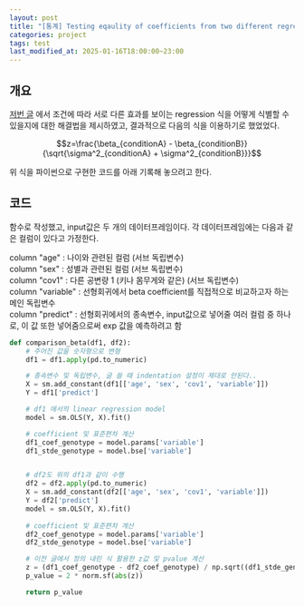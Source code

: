 ```yaml
---
layout: post
title: "[통계] Testing eqaulity of coefficients from two different regressions - 2"
categories: project
tags: test
last_modified_at: 2025-01-16T18:00:00~23:00
---  
```



<script type="text/javascript" async
        src="https://cdnjs.cloudflare.com/ajax/libs/mathjax/2.7.5/latest.js?config=TeX-MML-AM_CHTML">
</script>

<script type="text/x-mathjax-config">
    MathJax.Hub.Config({
        extensions: ["tex2jax.js"],
        jax: ["input/Tex", "ourput/HTML-CSS"],
        tex2jax: {
            inlineMath: [ ['$', '$'], ["\\(", "\\)"] ],
            displayMath: [ ['$$', '$$'], ["\\[", "\\]"] ],
            processEscapes: true
        },
        "HTML-CSS": { availableFonts: ["TeX"] }
    });
</script>



## 개요  
[저번 글](https://rlagksqls17.github.io/project/2024/11/30/LR_ztest.html) 에서 조건에 따라 서로 다른 효과를 보이는 regression 식을 어떻게 식별할 수 있을지에 대한 해결법을 제시하였고, 결과적으로 다음의 식을 이용하기로 했었었다.  

$$z=\frac{\beta_{conditionA} - \beta_{conditionB}}{\sqrt{\sigma^2_{conditionA} + \sigma^2_{conditionB}}}$$  

위 식을 파이썬으로 구현한 코드를 아래 기록해 놓으려고 한다.  

## 코드  

함수로 작성했고, input값은 두 개의 데이터프레임이다. 각 데이터프레임에는 다음과 같은 컬럼이 있다고 가정한다.  

column "age" : 나이와 관련된 컬럼 (서브 독립변수)  
column "sex" : 성별과 관련된 컬럼 (서브 독립변수)  
column "cov1" : 다른 공변량 1 (키나 몸무게와 같은)  (서브 독립변수)    
column "variable" : 선형회귀에서 beta coefficient를 직접적으로 비교하고자 하는 메인 독립변수  
column "predict" : 선형회귀에서의 종속변수, input값으로 넣어줄 여러 컬럼 중 하나로, 이 값 또한 넣어줌으로써 exp 값을 예측하려고 함  


```python  
def comparison_beta(df1, df2):
	# 주어진 값을 숫자형으로 변형
    df1 = df1.apply(pd.to_numeric) 

	# 종속변수 및 독립변수, 글 쓸 때 indentation 설정이 제대로 안된다..
    X = sm.add_constant(df1[['age', 'sex', 'cov1', 'variable']])
	Y = df1['predict']

	# df1 에서의 linear regression model  
    model = sm.OLS(Y, X).fit()

	# coefficient 및 표준편차 계산
    df1_coef_genotype = model.params['variable']
    df1_stde_genotype = model.bse['variable']


	# df2도 위의 df1과 같이 수행
    df2 = df2.apply(pd.to_numeric)
    X = sm.add_constant(df2[['age', 'sex', 'cov1', 'variable']])
    Y = df2['predict']
    model = sm.OLS(Y, X).fit()
	
	# coefficient 및 표준편차 계산
    df2_coef_genotype = model.params['variable']
    df2_stde_genotype = model.bse['variable']

	# 이전 글에서 정의 내린 식 활용한 z값 및 pvalue 계산
    z = (df1_coef_genotype - df2_coef_genotype) / np.sqrt((df1_stde_genotype ** 2) + (df2_stde_genotype ** 2))
    p_value = 2 * norm.sf(abs(z))

    return p_value
```  



